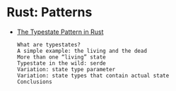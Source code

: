 # Rust: Patterns

- [The Typestate Pattern in Rust](https://cliffle.com/blog/rust-typestate/)
  ```
  What are typestates?
  A simple example: the living and the dead
  More than one “living” state
  Typestate in the wild: serde
  Variation: state type parameter
  Variation: state types that contain actual state
  Conclusions
  ```
